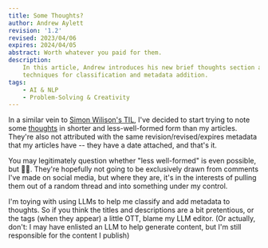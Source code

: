 ```yaml
---
title: Some Thoughts?
author: Andrew Aylett
revision: '1.2'
revised: 2023/04/06
expires: 2024/04/05
abstract: Worth whatever you paid for them.
description:
    In this article, Andrew introduces his new brief thoughts section and
    techniques for classification and metadata addition.
tags:
    - AI & NLP
    - Problem-Solving & Creativity
---
```


In a similar vein to [Simon Wilison's TIL](https://til.simonwillison.net/), I've
decided to start trying to note some [thoughts](/articles/md/thoughts.md) in shorter and
less-well-formed form than my articles. They're also not attributed with the
same revision/revised/expires metadata that my articles have -- they have a date
attached, and that's it.

You may legitimately question whether "less well-formed" is even possible, but
🤷‍♂️. They're hopefully not going to be exclusively drawn from comments I've made
on social media, but where they are, it's in the interests of pulling them out
of a random thread and into something under my control.

I'm toying with using LLMs to help me classify and add metadata to thoughts. So
if you think the titles and descriptions are a bit pretentious, or the tags
(when they appear) a little OTT, blame my LLM editor. (Or actually, don't: I may
have enlisted an LLM to help generate content, but I'm still responsible for the
content I publish)
